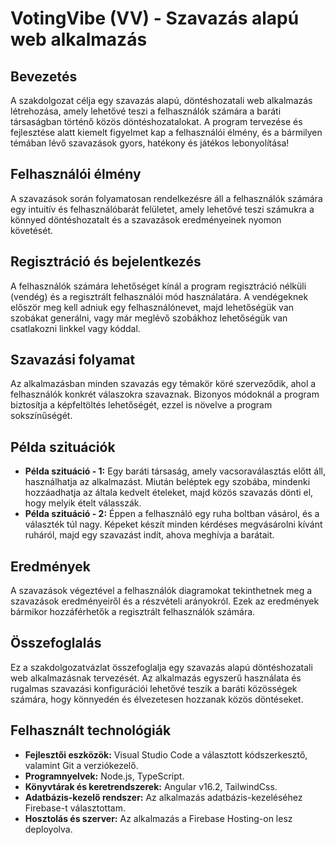 # VotingVibe (VV) - Szavazás alapú web alkalmazás

## Bevezetés
A szakdolgozat célja egy szavazás alapú, döntéshozatali web alkalmazás létrehozása, amely lehetővé teszi a felhasználók számára a baráti társaságban történő közös döntéshozatalokat. A program tervezése és fejlesztése alatt kiemelt figyelmet kap a felhasználói élmény, és a bármilyen témában lévő szavazások gyors, hatékony és játékos lebonyolítása!

## Felhasználói élmény
A szavazások során folyamatosan rendelkezésre áll a felhasználók számára egy intuitív és felhasználóbarát felületet, amely lehetővé teszi számukra a könnyed döntéshozatalt és a szavazások eredményeinek nyomon követését.

## Regisztráció és bejelentkezés
A felhasználók számára lehetőséget kínál a program regisztráció nélküli (vendég) és a regisztrált felhasználói mód használatára. A vendégeknek először meg kell adniuk egy felhasználónevet, majd lehetőségük van szobákat generálni, vagy már meglévő szobákhoz lehetőségük van csatlakozni linkkel vagy kóddal.

## Szavazási folyamat
Az alkalmazásban minden szavazás egy témakör köré szerveződik, ahol a felhasználók konkrét válaszokra szavaznak. Bizonyos módoknál a program biztosítja a képfeltöltés lehetőségét, ezzel is növelve a program sokszínűségét.

## Példa szituációk
- **Példa szituáció - 1:** Egy baráti társaság, amely vacsoraválasztás előtt áll, használhatja az alkalmazást. Miután beléptek egy szobába, mindenki hozzáadhatja az általa kedvelt ételeket, majd közös szavazás dönti el, hogy melyik ételt válasszák.
- **Példa szituáció - 2:** Éppen a felhasználó egy ruha boltban vásárol, és a választék túl nagy. Képeket készít minden kérdéses megvásárolni kívánt ruháról, majd egy szavazást indít, ahova meghívja a barátait.

## Eredmények
A szavazások végeztével a felhasználók diagramokat tekinthetnek meg a szavazások eredményeiről és a részvételi arányokról. Ezek az eredmények bármikor hozzáférhetők a regisztrált felhasználók számára.

## Összefoglalás
Ez a szakdolgozatvázlat összefoglalja egy szavazás alapú döntéshozatali web alkalmazásnak tervezését. Az alkalmazás egyszerű használata és rugalmas szavazási konfigurációi lehetővé teszik a baráti közösségek számára, hogy könnyedén és élvezetesen hozzanak közös döntéseket.

## Felhasznált technológiák
- **Fejlesztői eszközök:** Visual Studio Code a választott kódszerkesztő, valamint Git a verziókezelő.
- **Programnyelvek:** Node.js, TypeScript.
- **Könyvtárak és keretrendszerek:** Angular v16.2, TailwindCss.
- **Adatbázis-kezelő rendszer:** Az alkalmazás adatbázis-kezeléséhez Firebase-t választottam.
- **Hosztolás és szerver:** Az alkalmazás a Firebase Hosting-on lesz deployolva.

